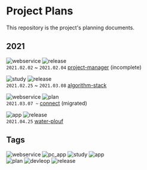 # Project Plans

This repository is the project's planning documents.

## 2021

![webservice](https://img.shields.io/badge/service-web-yellow) ![release](https://img.shields.io/badge/-release-brightgreen)  
`2021.02.02` ~ `2021.02.04` [project-manager](./webservice/project-manager/) (incomplete)

![study](https://img.shields.io/badge/-study-grey) ![release](https://img.shields.io/badge/-release-brightgreen)  
`2021.02.25` ~ `2021.03.08` [algorithm-stack](./study/algorithm-stack/)

![webservice](https://img.shields.io/badge/service-web-yellow) ![plan](https://img.shields.io/badge/-plan-blue)  
`2021.03.07 ~` [connect](./webservice/connect/) (migrated)

![app](https://img.shields.io/badge/-app-grey) ![release](https://img.shields.io/badge/-release-brightgreen)  
`2021.04.25` [water-plouf](./app/water-plouf/)

## Tags

![webservice](https://img.shields.io/badge/service-web-yellow) ![pc_app](https://img.shields.io/badge/application-window-9cf) ![study](https://img.shields.io/badge/-study-grey) ![app](https://img.shields.io/badge/-app-grey)  
![plan](https://img.shields.io/badge/-plan-blue) ![devleop](https://img.shields.io/badge/-develop-green) ![release](https://img.shields.io/badge/-release-brightgreen)
